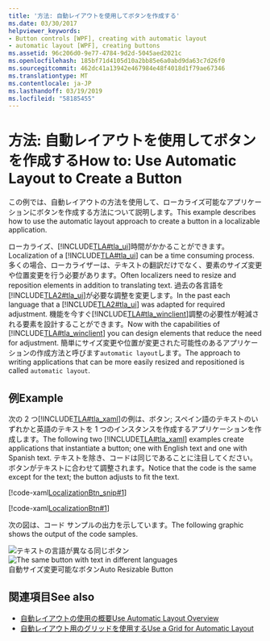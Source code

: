 ```yaml
---
title: '方法: 自動レイアウトを使用してボタンを作成する'
ms.date: 03/30/2017
helpviewer_keywords:
- Button controls [WPF], creating with automatic layout
- automatic layout [WPF], creating buttons
ms.assetid: 96c206d0-9e77-4784-9d2d-5045aed2021c
ms.openlocfilehash: 185bf71d4105d10a2bb85e6a0abd9da63c7d26f0
ms.sourcegitcommit: 462dc41a13942e467984e48f4018d1f79ae67346
ms.translationtype: MT
ms.contentlocale: ja-JP
ms.lasthandoff: 03/19/2019
ms.locfileid: "58185455"
---
```

# <a name="how-to-use-automatic-layout-to-create-a-button"></a><span data-ttu-id="d3eca-102">方法: 自動レイアウトを使用してボタンを作成する</span><span class="sxs-lookup"><span data-stu-id="d3eca-102">How to: Use Automatic Layout to Create a Button</span></span>
<span data-ttu-id="d3eca-103">この例では、自動レイアウトの方法を使用して、ローカライズ可能なアプリケーションにボタンを作成する方法について説明します。</span><span class="sxs-lookup"><span data-stu-id="d3eca-103">This example describes how to use the automatic layout approach to create a button in a localizable application.</span></span>  
  
 <span data-ttu-id="d3eca-104">ローカライズ、[!INCLUDE[TLA#tla_ui](../../../../includes/tlasharptla-ui-md.md)]時間がかかることができます。</span><span class="sxs-lookup"><span data-stu-id="d3eca-104">Localization of a [!INCLUDE[TLA#tla_ui](../../../../includes/tlasharptla-ui-md.md)] can be a time consuming process.</span></span> <span data-ttu-id="d3eca-105">多くの場合、ローカライザーは、テキストの翻訳だけでなく、要素のサイズ変更や位置変更を行う必要があります。</span><span class="sxs-lookup"><span data-stu-id="d3eca-105">Often localizers need to resize and reposition elements in addition to translating text.</span></span> <span data-ttu-id="d3eca-106">過去の各言語を[!INCLUDE[TLA2#tla_ui](../../../../includes/tla2sharptla-ui-md.md)]が必要な調整を変更します。</span><span class="sxs-lookup"><span data-stu-id="d3eca-106">In the past each language that a [!INCLUDE[TLA2#tla_ui](../../../../includes/tla2sharptla-ui-md.md)] was adapted for required adjustment.</span></span> <span data-ttu-id="d3eca-107">機能を今すぐ[!INCLUDE[TLA#tla_winclient](../../../../includes/tlasharptla-winclient-md.md)]調整の必要性が軽減される要素を設計することができます。</span><span class="sxs-lookup"><span data-stu-id="d3eca-107">Now with the capabilities of [!INCLUDE[TLA#tla_winclient](../../../../includes/tlasharptla-winclient-md.md)] you can design elements that reduce the need for adjustment.</span></span> <span data-ttu-id="d3eca-108">簡単にサイズ変更や位置が変更された可能性のあるアプリケーションの作成方法と呼びます`automatic layout`します。</span><span class="sxs-lookup"><span data-stu-id="d3eca-108">The approach to writing applications that can be more easily resized and repositioned is called `automatic layout`.</span></span>  
  
## <a name="example"></a><span data-ttu-id="d3eca-109">例</span><span class="sxs-lookup"><span data-stu-id="d3eca-109">Example</span></span>  

<span data-ttu-id="d3eca-110">次の 2 つ[!INCLUDE[TLA#tla_xaml](../../../../includes/tlasharptla-xaml-md.md)]の例は、ボタン; スペイン語のテキストのいずれかと英語のテキストを 1 つのインスタンスを作成するアプリケーションを作成します。</span><span class="sxs-lookup"><span data-stu-id="d3eca-110">The following two [!INCLUDE[TLA#tla_xaml](../../../../includes/tlasharptla-xaml-md.md)] examples create applications that instantiate a button; one with English text and one with Spanish text.</span></span> <span data-ttu-id="d3eca-111">テキストを除き、コードは同じであることに注目してください。ボタンがテキストに合わせて調整されます。</span><span class="sxs-lookup"><span data-stu-id="d3eca-111">Notice that the code is the same except for the text; the button adjusts to fit the text.</span></span>

[!code-xaml[LocalizationBtn_snip#1](~/samples/snippets/csharp/VS_Snippets_Wpf/LocalizationBtn_snip/CS/Pane1.xaml#1)]  
  
[!code-xaml[LocalizationBtn#1](~/samples/snippets/csharp/VS_Snippets_Wpf/LocalizationBtn/CS/Pane1.xaml#1)]  
  
 <span data-ttu-id="d3eca-112">次の図は、コード サンプルの出力を示しています。</span><span class="sxs-lookup"><span data-stu-id="d3eca-112">The following graphic shows the output of the code samples.</span></span>  
  
 <span data-ttu-id="d3eca-113">![テキストの言語が異なる同じボタン](./media/globalizationbutton.png "GlobalizationButton")</span><span class="sxs-lookup"><span data-stu-id="d3eca-113">![The same button with text in different languages](./media/globalizationbutton.png "GlobalizationButton")</span></span>  
<span data-ttu-id="d3eca-114">自動サイズ変更可能なボタン</span><span class="sxs-lookup"><span data-stu-id="d3eca-114">Auto Resizable Button</span></span>  
  
## <a name="see-also"></a><span data-ttu-id="d3eca-115">関連項目</span><span class="sxs-lookup"><span data-stu-id="d3eca-115">See also</span></span>

- [<span data-ttu-id="d3eca-116">自動レイアウトの使用の概要</span><span class="sxs-lookup"><span data-stu-id="d3eca-116">Use Automatic Layout Overview</span></span>](use-automatic-layout-overview.md)
- [<span data-ttu-id="d3eca-117">自動レイアウト用のグリッドを使用する</span><span class="sxs-lookup"><span data-stu-id="d3eca-117">Use a Grid for Automatic Layout</span></span>](how-to-use-a-grid-for-automatic-layout.md)
